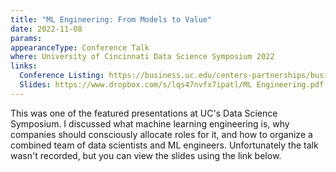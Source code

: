 ```yaml
---
title: "ML Engineering: From Models to Value"
date: 2022-11-08
params:
appearanceType: Conference Talk
where: University of Cincinnati Data Science Symposium 2022
links:
  Conference Listing: https://business.uc.edu/centers-partnerships/business-analytics/events/data-science-symposium.html 
  Slides: https://www.dropbox.com/s/lqs47nvfx7ipatl/ML Engineering.pdf
---
```


This was one of the featured presentations at UC's Data Science Symposium.
I discussed what machine learning engineering is, why companies should consciously allocate roles for it, and how to organize a combined team of data scientists and ML engineers.
Unfortunately the talk wasn't recorded, but you can view the slides using the link below.